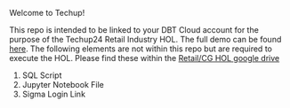 Welcome to Techup!

This repo is intended to be linked to your DBT Cloud account for the purpose of the Techup24 Retail Industry HOL. 
  The full demo can be found [here](https://github.com/snowflakecorp/frostbytes/tree/main/Tasty%20Bytes/30%20-%20vignettes/Use-Cases/Inventory%20Optimization/3%20-%20Inventory%20Forecast).
The following elements are not within this repo but are required to execute the HOL. Please find these within the [Retail/CG HOL google drive](https://drive.google.com/drive/folders/13wp5ffvgAZJSm6lfTsA5eNUmPh1sV8Ch)

1. SQL Script
2. Jupyter Notebook File
3. Sigma Login Link
